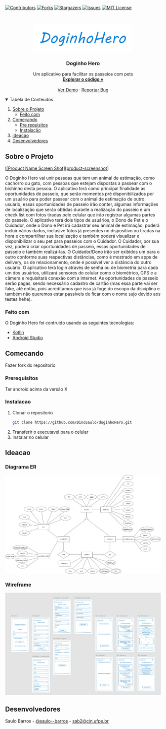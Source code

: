 [![Contributors][contributors-shield]][contributors-url]
[![Forks][forks-shield]][forks-url]
[![Stargazers][stars-shield]][stars-url]
[![Issues][issues-shield]][issues-url]
[![MIT License][license-shield]][license-url]



<!-- LOGO -->
<br />
<p align="center">
  <a href="https://github.com/DinoSaulo/doginhoHero">
    <img src="ideacao/logo.png" alt="Logo" height="90">
  </a>

  <h3 align="center">Doginho Hero</h3>

  <p align="center">
    Um aplicativo para facilitar os passeios com pets
    <br />
    <a href="https://github.com/DinoSaulo/doginhoHero"><strong>Explorar o código »</strong></a>
    <br />
    <br />
    <a href="#">Ver Demo</a>
    ·
    <a href="#">Reportar Bug</a>
  </p>
</p>



<!-- TABLE OF CONTENTS -->
<details open="open">
  <summary>Tabela de Conteudos</summary>
  <ol>
    <li>
      <a href="#sobre-o-projeto">Sobre o Projeto</a>
      <ul>
        <li><a href="#feito-com">Feito com</a></li>
      </ul>
    </li>
    <li>
      <a href="#comecando">Começando</a>
      <ul>
        <li><a href="#rerequisitos">Pre requisitos</a></li>
        <li><a href="#instalacao">Instalação</a></li>
      </ul>
    </li>
    <li><a href="#ideacao">ideacao</a></li>
    <li><a href="#desenvolvedores">Desenvolvedores</a></li>
  </ol>
</details>



<!-- SOBRE O PROJETO -->
## Sobre o Projeto

[![Product Name Screen Shot][product-screenshot]](https://example.com)

O Doginho Hero vai unir pessoas que tem um animal de estimação, como cachorro ou gato, com pessoas que estejam dispostas a passear com o bichinho desta pessoa.
O aplicativo terá como principal finalidade as oportunidades de passeio, que serão momentos pré disponibilizados por um usuário para poder passear com o animal de estimação de outro usuário, essas oportunidades de passeio irão conter, algumas informações de localização que serão obtidas durante a realização do passeio e um check list com fotos tiradas pelo celular que irão registrar algumas partes do passeio.
O aplicativo terá dois tipos de usuários, o Dono de Pet e o Cuidador, onde o Dono e Pet irá cadastrar seu animal de estimação, poderá incluir vários dados, inclusive fotos já presentes no dispositivo ou tiradas na hora e compartilhar sua localização e também poderá visualizar e disponibilizar o seu pet para passeios com o Cuidador. 
O Cuidador, por sua vez, poderá criar oportunidades de passeio, essas oportunidades de passeio e também realizá-las.
O Cuidador/Dono irão ser exibidos um para o outro conforme suas respectivas distâncias, como é mostrado em apps de delivery, os de relacionamento, onde é possível ver a distância do outro usuário. 
O aplicativo terá login através de senha ou de biometria para cada um dos usuários, utilizará sensores do celular como o biométrico, GPS e a câmera e requisitará conexão com a internet.
As oportunidades de passeio serão pagas, sendo necessário cadastro de cartão (mas essa parte vai ser fake, até então, pois acreditamos que isso já foge do escopo da disciplina e também não queremos estar passíveis de ficar com o nome sujo devido aos testes hehe). 

### Feito com

O Doginho Hero foi contruido usando as seguintes tecnologias:
* [Kotlin](https://kotlinlang.org/)
* [Android Studio](https://developer.android.com/studio)



<!-- COMECANDO -->
## Comecando

Fazer fork do repositorio

### Prerequisitos

Ter android acima da versão X

### Instalacao

1. Clonar o repositorio
   ```sh
   git clone https://github.com/DinoSaulo/doginhoHero.git
   ```
2. Transferir o executavel para o celular
3. Instalar no celular



<!-- IDEACAO -->
## Ideacao

### Diagrama ER
[![Diagrama ER][diagrama-er]](https://app.diagrams.net/)


### Wireframe
[![Wireframe][wireframe]](https://www.adobe.com/br/products/xd.html)



<!-- DESENVOLVEDORES -->
## Desenvolvedores

Saulo Barros - [@saulo--barros](https://www.linkedin.com/in/saulo--barros/) - sab2@cin.ufpe.br


<!-- MARKDOWN LINKS & IMAGES -->
<!-- https://www.markdownguide.org/basic-syntax/#reference-style-links -->
[contributors-shield]: https://img.shields.io/github/contributors/othneildrew/Best-README-Template.svg?style=for-the-badge
[contributors-url]: https://github.com/othneildrew/Best-README-Template/graphs/contributors
[forks-shield]: https://img.shields.io/github/forks/othneildrew/Best-README-Template.svg?style=for-the-badge
[forks-url]: https://github.com/othneildrew/Best-README-Template/network/members
[stars-shield]: https://img.shields.io/github/stars/othneildrew/Best-README-Template.svg?style=for-the-badge
[stars-url]: https://github.com/othneildrew/Best-README-Template/stargazers
[issues-shield]: https://img.shields.io/github/issues/othneildrew/Best-README-Template.svg?style=for-the-badge
[issues-url]: https://github.com/othneildrew/Best-README-Template/issues
[license-shield]: https://img.shields.io/github/license/othneildrew/Best-README-Template.svg?style=for-the-badge
[license-url]: https://github.com/othneildrew/Best-README-Template/blob/master/LICENSE.txt
[linkedin-shield]: https://img.shields.io/badge/-LinkedIn-black.svg?style=for-the-badge&logo=linkedin&colorB=555
[linkedin-url]: https://linkedin.com/in/othneildrew
[diagrama-er]: ideacao/ER_Diagram.png
[wireframe]: ideacao/wireframe.jpeg